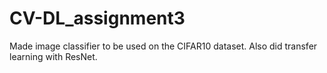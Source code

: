 # CV-DL_assignment3
Made image classifier to be used on the CIFAR10 dataset. Also did transfer learning with ResNet.
